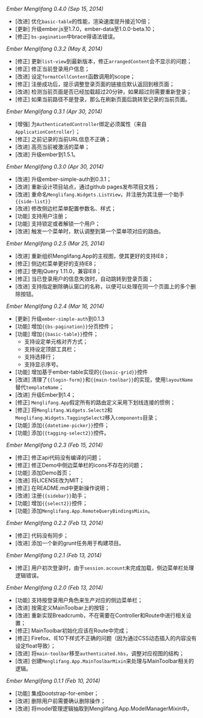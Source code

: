 *Ember Menglifang 0.4.0 (Sep 15, 2014)*

* [改进] 优化`basic-table`的性能，渲染速度提升接近10倍；
* [更新] 升级ember.js至1.7.0，ember-data至1.0.0-beta.10；
* [修正] `bs-pagination`中brace得语法错误。

*Ember Menglifang 0.3.2 (May 8, 2014)*

* [修正] 更新`list-view`到最新版本，修正`arrangedContent`会不显示的问题；
* [修正] 修正当前登录用户信息；
* [改进] 设定`formatCellContent`函数调用的scope；
* [修正] 注册成功后，提示调整登录页面的链接应默认返回到根页面；
* [改进] 检测当前页面是否已经加载超过20分钟，如果超过则需要重新登录；
* [修正] 如果当前路径不是登录，那么在刷新页面后跳转至记录的当前页面。

*Ember Menglifang 0.3.1 (Apr 30, 2014)*

* [增强] 为`AuthenticatedController`绑定必须属性（来自`ApplicationController`）；
* [修正] 之前记录的当前URL信息不正确；
* [改进] 高亮当前被激活的菜单；
* [改进] 升级ember到1.5.1。

*Ember Menglifang 0.3.0 (Apr 30, 2014)*

* [改进] 升级ember-simple-auth到0.3.1；
* [改进] 重新设计项目站点，通过github pages发布项目文档；
* [改进] 重命名`Menglifang.Widgets.ListView`，并注册为其注册一个助手`{{side-list}}`
* [改进] 修改侧边栏菜单配置参数名、样式；
* [功能] 支持用户注册；
* [功能] 支持锁定或者解锁一个用户；
* [改进] 触发一个菜单时，默认调整到第一个菜单项对应的路由。

*Ember Menglifang 0.2.5 (Mar 25, 2014)*

* [改进] 重新组织Menglifang.App的主视图，使其更好的支持IE8；
* [修正] 侧边栏菜单更好的支持IE8；
* [修正] 使用jQuery 1.11.0，兼容IE8；
* [修正] 当已登录用户的信息失效时，自动跳转到登录页面；
* [改进] 支持指定删除确认窗口的名称，以便可以处理在同一个页面上的多个删除按钮。

*Ember Menglifang 0.2.4 (Mar 16, 2014)*

* [更新] 升级`ember-simple-auth`到0.1.3
* [功能] 增加`{{bs-pagination}}`分页控件；
* [功能] 增加`{{basic-table}}`控件；
  * 支持设定单元格对齐方式；
  * 支持设定顶部工具栏；
  * 支持选择行；
  * 支持显示序号。
* [功能] 增加基于ember-table实现的`{{basic-grid}}`控件
* [改进] 清理了`{{login-form}}`和`{{main-toolbar}}`的实现，使用`layoutName`替代`templateName`；
* [改进] 升级Ember到1.4；
* [修正] `Menglifang.App`假定所有的路由定义采用下划线连接的惯例；
* [修正] 将`Menglifang.Widgets.Select2`和`Menglifang.Widgets.TaggingSelect2`移入`components`目录；
* [功能] 添加`{{datetime-picker}}`控件；
* [功能] 添加`{{tagging-select2}}`控件。

*Ember Menglifang 0.2.3 (Feb 15, 2014)*

* [修正] 修正api代码没有编译的问题；
* [修正] 修正Demo中侧边菜单栏的icons不存在的问题；
* [功能] 添加Demo首页；
* [改进] 将LICENSE改为MIT；
* [修正] 在README.md中更新操作说明；
* [改进] 注册`{{sidebar}}`助手；
* [功能] 增加`{{select2}}`控件；
* [功能] 添加`Menglifang.App.RemoteQueryBindingsMixin`。

*Ember Menglifang 0.2.2 (Feb 13, 2014)*

* [修正] 代码没有同步；
* [改进] 添加一个新的grunt任务用于构建项目。

*Ember Menglifang 0.2.1 (Feb 13, 2014)*

* [修正] 用户初次登录时，由于`session.account`未完成加载，侧边菜单栏处理逻辑错误。

*Ember Menglifang 0.2.0 (Feb 13, 2014)*

* [功能] 支持按登录用户角色来生产对应的侧边菜单栏；
* [改进] 按需定义MainToolbar上的按钮；
* [改进] 重新实现Breadcrumb，不在需要在Controller和Route中进行相关设置；
* [修正] MainToolbar初始化应该在Route中完成；
* [修正] Firefox、IE10下样式不正确的问题（因为通过CSS动态插入的内容没有设定float导致）；
* [改进] 将`main-toolbar`移至`authenticated.hbs`，调整对应视图的结构；
* [改进] 创建`Menglifang.App.MainToolbarMixin`来处理与MainToolbar相关的逻辑。

*Ember Menglifang 0.1.1 (Feb 10, 2014)*

* [功能] 集成bootstrap-for-ember；
* [改进] 删除用户前需要确认删除操作；
* [改进] 将model管理逻辑抽取到Menglifang.App.ModelManagerMixin中。
